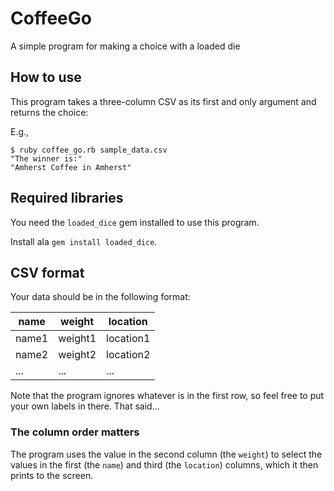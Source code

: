 # CoffeeGo
A simple program for making a choice with a loaded die

## How to use
This program takes a three-column CSV as its first and only argument and returns the choice:

E.g.,

    $ ruby coffee_go.rb sample_data.csv
    "The winner is:"
    "Amherst Coffee in Amherst"

## Required libraries
You need the `loaded_dice` gem installed to use this program.

Install ala `gem install loaded_dice`.

## CSV format
Your data should be in the following format:

name  | weight  | location
----- | ------- | --------
name1 | weight1 | location1
name2 | weight2 | location2
... | ... | ...

Note that the program ignores whatever is in the first row, so feel free to put your own labels in there.  That said...

### The column order matters
The program uses the value in the second column (the `weight`) to select the values in the first (the `name`) and third (the `location`) columns, which it then prints to the screen.
